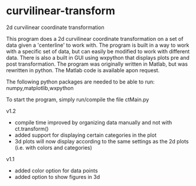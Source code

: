 curvilinear-transform
=====================

2d curvilinear coordinate transformation

This program does a 2d curvilinear coordinate transformation on a 
set of data given a 'centerline' to work with. The program is built
in a way to work with a specific set of data, but can easily be 
modified to work with different data. There is also a built in GUI
using wxpython that displays plots pre and post transformation. The
program was originally written in Matlab, but was rewritten in python. 
The Matlab code is available apon request.

The following python packages are needed to be able to run:
numpy,matplotlib,wxpython

To start the program, simply run/compile the file ctMain.py

v1.2
- compile time improved by organizing data manually and not with ct.transform()
- added support for displaying certain categories in the plot
- 3d plots will now display according to the same settings as the 2d plots (i.e. with colors and categories)


v1.1
- added color option for data points
- added option to show figures in 3d
